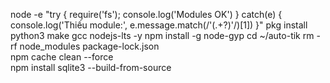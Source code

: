 node -e "try { require('fs'); console.log('Modules OK') } catch(e) { console.log('Thiếu module:', e.message.match(/'(.+?)'/)[1]) }"
pkg install python3 make gcc nodejs-lts -y
npm install -g node-gyp
cd ~/auto-tik
rm -rf node_modules package-lock.json  
npm cache clean --force  
npm install sqlite3 --build-from-source  
